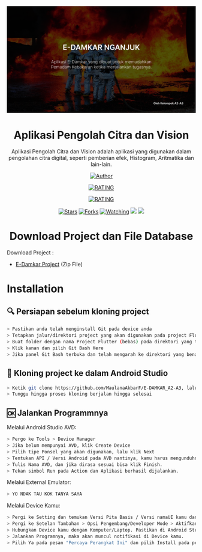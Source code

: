 <div align="center">
<img src="https://github.com/MaulanaAkbarF/gambar/blob/main/BannerGithub%204K%20E-Damkar.png" alt="E-Damkar" width="1920" />

# Aplikasi Pengolah Citra dan Vision

Aplikasi Pengolah Citra dan Vision adalah aplikasi yang digunakan dalam pengolahan citra digital, seperti pemberian efek, Histogram, Aritmatika dan lain-lain.

<p align="center">
  <a href="https://github.com/MaulanaAkbarF/Aplikasi_Pengolah_Citra"><img title="Author" src="https://img.shields.io/badge/Author-Group A4 dan B5-purple.svg?style=for-the-badge&logo=github" /></a>
</p>
<p align="center">
  <a href="https://github.com/MaulanaAkbarF/Aplikasi_Pengolah_Citra"><img title="RATING" src="https://img.shields.io/badge/RATING SAAT INI-60%20%2F%20100-green?colorA=%23555555&colorB=%23FC5E00&style=for-the-badge"></a>
</p>
<p align="center">
  <a href="https://github.com/MaulanaAkbarF/Aplikasi_Pengolah_Citra"><img title="RATING" src="https://img.shields.io/badge/TARGET RATING-90%20%2F%20100-green?colorA=%23555555&colorB=%23017e40&style=for-the-badge"></a>
</p>
<p align="center">
  <a href="https://github.com/MaulanaAkbarF/Aplikasi_Pengolah_Citra"><img title="Stars" src="https://img.shields.io/github/stars/MaulanaAkbarF/Aplikasi_Pengolah_Citra?color=red&style=flat-square" /></a>
  <a href="https://github.com/MaulanaAkbarF/Aplikasi_Pengolah_Citra/network/members"><img title="Forks" src="https://img.shields.io/github/forks/MaulanaAkbarF/Aplikasi_Pengolah_Citra?color=red&style=flat-square" /></a>
  <a href="https://github.com/MaulanaAkbarF/Aplikasi_Pengolah_Citra/watchers"><img title="Watching" src="https://img.shields.io/github/watchers/MaulanaAkbarF/Aplikasi_Pengolah_Citra?label=watchers&color=blue&style=flat-square" /></a>
  <img src="https://img.shields.io/badge/maintained%3F-yes-green.svg?style=flat" />
  <img src="https://img.shields.io/github/repo-size/MaulanaAkbarF/Aplikasi_Pengolah_Citra" /> <br>
</p>

# Download Project dan File Database
</div>
  
Download Project :
* [E-Damkar Project](https://github.com/MaulanaAkbarF/Aplikasi_Pengolah_Citra/archive/refs/heads/master.zip) (Zip File)

# Installation
## 🔍 Persiapan sebelum kloning project
```bash
> Pastikan anda telah menginstall Git pada device anda
> Tetapkan jalur/direktori project yang akan digunakan pada project Flutter Anda
> Buat folder dengan nama Project Flutter (bebas) pada direktori yang telah anda tetapkan
> Klik kanan dan pilih Git Bash Here
> Jika panel Git Bash terbuka dan telah mengarah ke direktori yang benar, maka project telah siap di kloning
```

## 📝 Kloning project ke dalam Android Studio
```bash
> Ketik git clone https://github.com/MaulanaAkbarF/E-DAMKAR_A2-A3, lalu tekan enter
> Tunggu hingga proses kloning berjalan hingga selesai
```

## 🆗 Jalankan Programmnya
Melalui Android Studio AVD:
```bash
> Pergo ke Tools > Device Manager
> Jika belum mempunyai AVD, klik Create Device
> Pilih tipe Ponsel yang akan digunakan, lalu klik Next
> Tentukan API / Versi Android pada AVD nantinya, kamu harus mengunduhnya sesuai kebutuhan (tidak semua) untuk bisa menjalankan.
> Tulis Nama AVD, dan jika dirasa sesuai bisa klik Finish.
> Tekan simbol Run pada Action dan Aplikasi berhasil dijalankan.
```

Melalui External Emulator:
```bash
> YO NDAK TAU KOK TANYA SAYA
```

Melalui Device Kamu:
```bash
> Pergi ke Setting dan temukan Versi Pita Basis / Versi namaUI kamu dan tekan sebanyak 5x untuk mengakfikan opsi pengembang/developer mode.
> Pergi ke Setelan Tambahan > Opsi Pengembang/Developer Mode > Aktifkan Debugging USB dan Install via USB
> Hubungkan Device kamu dengan Komputer/Laptop. Pastikan di Android Studio muncul nama/ID Device kamu.
> Jalankan Programnya, maka akan muncul notifikasi di Device kamu.
> Pilih Ya pada pesan "Percaya Perangkat Ini" dan pilih Install pada pesan Instalasi.
```
